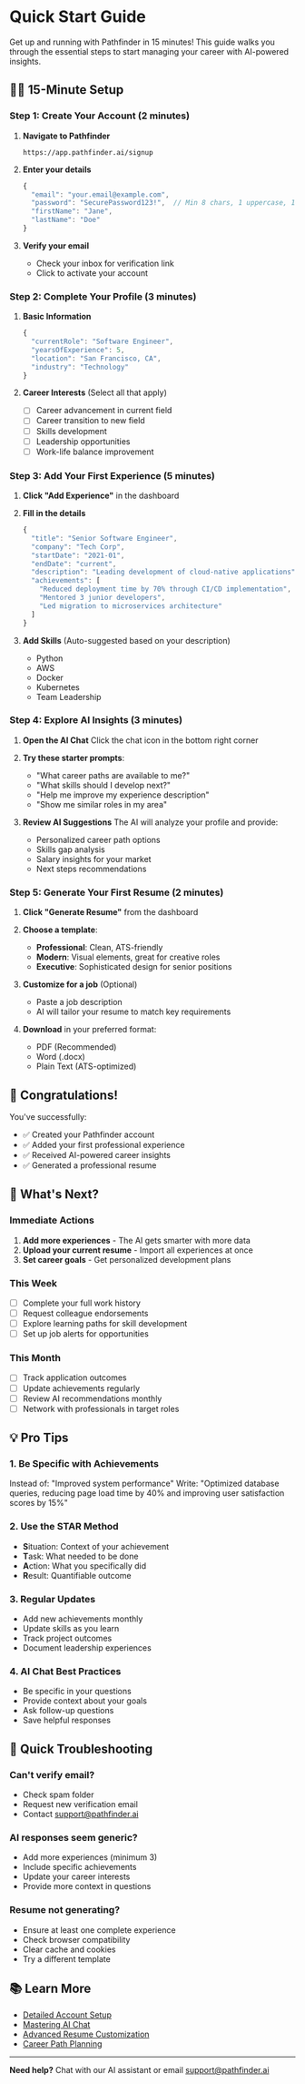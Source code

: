 # Quick Start Guide

Get up and running with Pathfinder in 15 minutes! This guide walks you through the essential steps to start managing your career with AI-powered insights.

## 🏃‍♂️ 15-Minute Setup

### Step 1: Create Your Account (2 minutes)

1. **Navigate to Pathfinder**
   ```
   https://app.pathfinder.ai/signup
   ```

2. **Enter your details**
   ```javascript
   {
     "email": "your.email@example.com",
     "password": "SecurePassword123!",  // Min 8 chars, 1 uppercase, 1 number, 1 special
     "firstName": "Jane",
     "lastName": "Doe"
   }
   ```

3. **Verify your email**
   - Check your inbox for verification link
   - Click to activate your account

### Step 2: Complete Your Profile (3 minutes)

1. **Basic Information**
   ```javascript
   {
     "currentRole": "Software Engineer",
     "yearsOfExperience": 5,
     "location": "San Francisco, CA",
     "industry": "Technology"
   }
   ```

2. **Career Interests** (Select all that apply)
   - [ ] Career advancement in current field
   - [ ] Career transition to new field
   - [ ] Skills development
   - [ ] Leadership opportunities
   - [ ] Work-life balance improvement

### Step 3: Add Your First Experience (5 minutes)

1. **Click "Add Experience"** in the dashboard

2. **Fill in the details**
   ```javascript
   {
     "title": "Senior Software Engineer",
     "company": "Tech Corp",
     "startDate": "2021-01",
     "endDate": "current",
     "description": "Leading development of cloud-native applications",
     "achievements": [
       "Reduced deployment time by 70% through CI/CD implementation",
       "Mentored 3 junior developers",
       "Led migration to microservices architecture"
     ]
   }
   ```

3. **Add Skills** (Auto-suggested based on your description)
   - Python
   - AWS
   - Docker
   - Kubernetes
   - Team Leadership

### Step 4: Explore AI Insights (3 minutes)

1. **Open the AI Chat**
   Click the chat icon in the bottom right corner

2. **Try these starter prompts**:
   - "What career paths are available to me?"
   - "What skills should I develop next?"
   - "Help me improve my experience description"
   - "Show me similar roles in my area"

3. **Review AI Suggestions**
   The AI will analyze your profile and provide:
   - Personalized career path options
   - Skills gap analysis
   - Salary insights for your market
   - Next steps recommendations

### Step 5: Generate Your First Resume (2 minutes)

1. **Click "Generate Resume"** from the dashboard

2. **Choose a template**:
   - **Professional**: Clean, ATS-friendly
   - **Modern**: Visual elements, great for creative roles
   - **Executive**: Sophisticated design for senior positions

3. **Customize for a job** (Optional)
   - Paste a job description
   - AI will tailor your resume to match key requirements

4. **Download** in your preferred format:
   - PDF (Recommended)
   - Word (.docx)
   - Plain Text (ATS-optimized)

## 🎉 Congratulations!

You've successfully:
- ✅ Created your Pathfinder account
- ✅ Added your first professional experience
- ✅ Received AI-powered career insights
- ✅ Generated a professional resume

## 🚀 What's Next?

### Immediate Actions
1. **Add more experiences** - The AI gets smarter with more data
2. **Upload your current resume** - Import all experiences at once
3. **Set career goals** - Get personalized development plans

### This Week
- [ ] Complete your full work history
- [ ] Request colleague endorsements
- [ ] Explore learning paths for skill development
- [ ] Set up job alerts for opportunities

### This Month
- [ ] Track application outcomes
- [ ] Update achievements regularly
- [ ] Review AI recommendations monthly
- [ ] Network with professionals in target roles

## 💡 Pro Tips

### 1. **Be Specific with Achievements**
Instead of: "Improved system performance"
Write: "Optimized database queries, reducing page load time by 40% and improving user satisfaction scores by 15%"

### 2. **Use the STAR Method**
- **S**ituation: Context of your achievement
- **T**ask: What needed to be done
- **A**ction: What you specifically did
- **R**esult: Quantifiable outcome

### 3. **Regular Updates**
- Add new achievements monthly
- Update skills as you learn
- Track project outcomes
- Document leadership experiences

### 4. **AI Chat Best Practices**
- Be specific in your questions
- Provide context about your goals
- Ask follow-up questions
- Save helpful responses

## 🔧 Quick Troubleshooting

### Can't verify email?
- Check spam folder
- Request new verification email
- Contact support@pathfinder.ai

### AI responses seem generic?
- Add more experiences (minimum 3)
- Include specific achievements
- Update your career interests
- Provide more context in questions

### Resume not generating?
- Ensure at least one complete experience
- Check browser compatibility
- Clear cache and cookies
- Try a different template

## 📚 Learn More

- [Detailed Account Setup](./account-setup.md)
- [Mastering AI Chat](./using-ai-chat.md)
- [Advanced Resume Customization](../features/story-development.md)
- [Career Path Planning](../features/career-path-planning.md)

---

**Need help?** Chat with our AI assistant or email support@pathfinder.ai